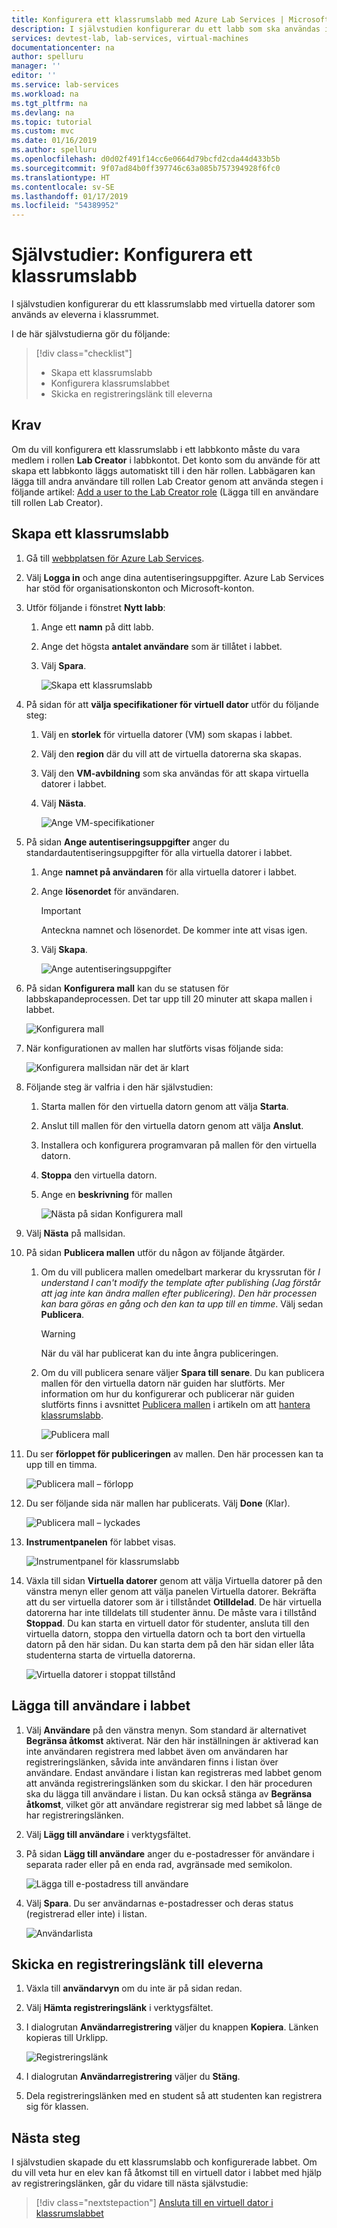 ```yaml
---
title: Konfigurera ett klassrumslabb med Azure Lab Services | Microsoft Docs
description: I självstudien konfigurerar du ett labb som ska användas i ett klassrum.
services: devtest-lab, lab-services, virtual-machines
documentationcenter: na
author: spelluru
manager: ''
editor: ''
ms.service: lab-services
ms.workload: na
ms.tgt_pltfrm: na
ms.devlang: na
ms.topic: tutorial
ms.custom: mvc
ms.date: 01/16/2019
ms.author: spelluru
ms.openlocfilehash: d0d02f491f14cc6e0664d79bcfd2cda44d433b5b
ms.sourcegitcommit: 9f07ad84b0ff397746c63a085b757394928f6fc0
ms.translationtype: HT
ms.contentlocale: sv-SE
ms.lasthandoff: 01/17/2019
ms.locfileid: "54389952"
---
```

# <a name="tutorial-set-up-a-classroom-lab"></a>Självstudier: Konfigurera ett klassrumslabb 
I självstudien konfigurerar du ett klassrumslabb med virtuella datorer som används av eleverna i klassrummet.  

I de här självstudierna gör du följande:

> [!div class="checklist"]
> * Skapa ett klassrumslabb
> * Konfigurera klassrumslabbet
> * Skicka en registreringslänk till eleverna

## <a name="prerequisites"></a>Krav
Om du vill konfigurera ett klassrumslabb i ett labbkonto måste du vara medlem i rollen **Lab Creator** i labbkontot. Det konto som du använde för att skapa ett labbkonto läggs automatiskt till i den här rollen. Labbägaren kan lägga till andra användare till rollen Lab Creator genom att använda stegen i följande artikel: [Add a user to the Lab Creator role](tutorial-setup-lab-account.md#add-a-user-to-the-lab-creator-role) (Lägga till en användare till rollen Lab Creator).


## <a name="create-a-classroom-lab"></a>Skapa ett klassrumslabb

1. Gå till [webbplatsen för Azure Lab Services](https://labs.azure.com). 
2. Välj **Logga in** och ange dina autentiseringsuppgifter. Azure Lab Services har stöd för organisationskonton och Microsoft-konton. 
3. Utför följande i fönstret **Nytt labb**: 
    1. Ange ett **namn** på ditt labb. 
    2. Ange det högsta **antalet användare** som är tillåtet i labbet. 
    6. Välj **Spara**.

        ![Skapa ett klassrumslabb](../media/tutorial-setup-classroom-lab/new-lab-window.png)
4. På sidan för att **välja specifikationer för virtuell dator** utför du följande steg:
    1. Välj en **storlek** för virtuella datorer (VM) som skapas i labbet. 
    2. Välj den **region** där du vill att de virtuella datorerna ska skapas. 
    3. Välj den **VM-avbildning**  som ska användas för att skapa virtuella datorer i labbet. 
    4. Välj **Nästa**.

        ![Ange VM-specifikationer](../media/tutorial-setup-classroom-lab/select-vm-specifications.png)    
5. På sidan **Ange autentiseringsuppgifter** anger du standardautentiseringsuppgifter för alla virtuella datorer i labbet. 
    1. Ange **namnet på användaren** för alla virtuella datorer i labbet.
    2. Ange **lösenordet** för användaren. 

        > [!IMPORTANT]
        > Anteckna namnet och lösenordet. De kommer inte att visas igen.
    3. Välj **Skapa**. 

        ![Ange autentiseringsuppgifter](../media/tutorial-setup-classroom-lab/set-credentials.png)
6. På sidan **Konfigurera mall** kan du se statusen för labbskapandeprocessen. Det tar upp till 20 minuter att skapa mallen i labbet. 

    ![Konfigurera mall](../media/tutorial-setup-classroom-lab/configure-template.png)
7. När konfigurationen av mallen har slutförts visas följande sida: 

    ![Konfigurera mallsidan när det är klart](../media/tutorial-setup-classroom-lab/configure-template-after-complete.png)
8. Följande steg är valfria i den här självstudien: 
    1. Starta mallen för den virtuella datorn genom att välja **Starta**.
    2. Anslut till mallen för den virtuella datorn genom att välja **Anslut**. 
    3. Installera och konfigurera programvaran på mallen för den virtuella datorn. 
    4. **Stoppa** den virtuella datorn.  
    5. Ange en **beskrivning** för mallen

        ![Nästa på sidan Konfigurera mall](../media/tutorial-setup-classroom-lab/configure-template-next.png)
9. Välj **Nästa** på mallsidan. 
10. På sidan **Publicera mallen** utför du någon av följande åtgärder. 
    1. Om du vill publicera mallen omedelbart markerar du kryssrutan för *I understand I can't modify the template after publishing (Jag förstår att jag inte kan ändra mallen efter publicering). Den här processen kan bara göras en gång och den kan ta upp till en timme*. Välj sedan **Publicera**.  

        > [!WARNING]
        > När du väl har publicerat kan du inte ångra publiceringen. 
    2. Om du vill publicera senare väljer **Spara till senare**. Du kan publicera mallen för den virtuella datorn när guiden har slutförts. Mer information om hur du konfigurerar och publicerar när guiden slutförts finns i avsnittet [Publicera mallen](how-to-create-manage-template.md#publish-the-template-vm) i artikeln om att [hantera klassrumslabb](how-to-manage-classroom-labs.md).

        ![Publicera mall](../media/tutorial-setup-classroom-lab/publish-template.png)
11. Du ser **förloppet för publiceringen**  av mallen. Den här processen kan ta upp till en timma. 

    ![Publicera mall – förlopp](../media/tutorial-setup-classroom-lab/publish-template-progress.png)
12. Du ser följande sida när mallen har publicerats. Välj **Done** (Klar).

    ![Publicera mall – lyckades](../media/tutorial-setup-classroom-lab/publish-success.png)
1. **Instrumentpanelen** för labbet visas. 
    
    ![Instrumentpanel för klassrumslabb](../media/tutorial-setup-classroom-lab/classroom-lab-home-page.png)
4. Växla till sidan **Virtuella datorer** genom att välja Virtuella datorer på den vänstra menyn eller genom att välja panelen Virtuella datorer. Bekräfta att du ser virtuella datorer som är i tillståndet **Otilldelad**. De här virtuella datorerna har inte tilldelats till studenter ännu. De måste vara i tillstånd **Stoppad**. Du kan starta en virtuell dator för studenter, ansluta till den virtuella datorn, stoppa den virtuella datorn och ta bort den virtuella datorn på den här sidan. Du kan starta dem på den här sidan eller låta studenterna starta de virtuella datorerna. 

    ![Virtuella datorer i stoppat tillstånd](../media/tutorial-setup-classroom-lab/virtual-machines-stopped.png)

## <a name="add-users-to-the-lab"></a>Lägga till användare i labbet

1. Välj **Användare** på den vänstra menyn. Som standard är alternativet **Begränsa åtkomst** aktiverat. När den här inställningen är aktiverad kan inte användaren registrera med labbet även om användaren har registreringslänken, såvida inte användaren finns i listan över användare. Endast användare i listan kan registreras med labbet genom att använda registreringslänken som du skickar. I den här proceduren ska du lägga till användare i listan. Du kan också stänga av **Begränsa åtkomst**, vilket gör att användare registrerar sig med labbet så länge de har registreringslänken. 
2. Välj **Lägg till användare** i verktygsfältet. 
3. På sidan **Lägg till användare** anger du e-postadresser för användare i separata rader eller på en enda rad, avgränsade med semikolon. 

    ![Lägga till e-postadress till användare](../media/how-to-configure-student-usage/add-users-email-addresses.png)
4. Välj **Spara**. Du ser användarnas e-postadresser och deras status (registrerad eller inte) i listan. 

    ![Användarlista](../media/how-to-configure-student-usage/users-list-new.png)


## <a name="send-registration-link-to-students"></a>Skicka en registreringslänk till eleverna

1. Växla till **användarvyn** om du inte är på sidan redan. 
2. Välj **Hämta registreringslänk** i verktygsfältet.
1. I dialogrutan **Användarregistrering** väljer du knappen **Kopiera**. Länken kopieras till Urklipp.

    ![Registreringslänk](../media/tutorial-setup-classroom-lab/registration-link.png)
1. I dialogrutan **Användarregistrering** väljer du **Stäng**. 
2. Dela registreringslänken med en student så att studenten kan registrera sig för klassen.

## <a name="next-steps"></a>Nästa steg
I självstudien skapade du ett klassrumslabb och konfigurerade labbet. Om du vill veta hur en elev kan få åtkomst till en virtuell dator i labbet med hjälp av registreringslänken, går du vidare till nästa självstudie:

> [!div class="nextstepaction"]
> [Ansluta till en virtuell dator i klassrumslabbet](tutorial-connect-virtual-machine-classroom-lab.md)

